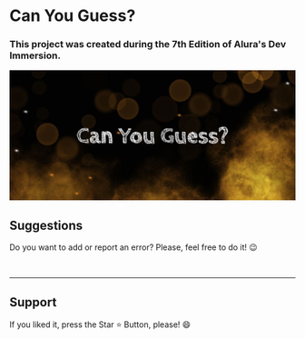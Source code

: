 <h1>Can You Guess? </h1>

<h3>This project was created during the 7th Edition of Alura's Dev Immersion. </h3>

<img src="img/photo.png" alt="foto do projeto">

<br>

<h2> Suggestions </h2>
<p> Do you want to add or report an error? Please, feel free to do it! 😉 </p>

<br>
<hr>
<h2> Support </h2>
<p> If you liked it, press the Star ⭐ Button, please! 😄 </p>

